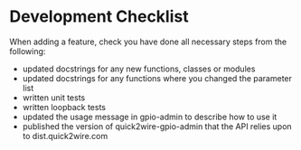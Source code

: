 Development Checklist
===================

When adding a feature, check you have done all necessary steps from the following:

  * updated docstrings for any new functions, classes or modules
  * updated docstrings for any functions where you changed the parameter list
  * written unit tests
  * written loopback tests
  * updated the usage message in gpio-admin to describe how to use it
  * published the version of quick2wire-gpio-admin that the API relies upon to dist.quick2wire.com

